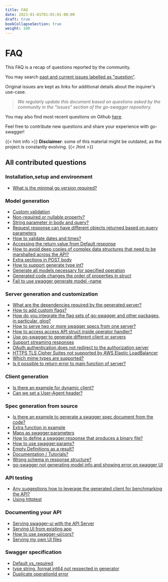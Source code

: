 ```yaml
---
title: FAQ
date: 2023-01-01T01:01:01-08:00
draft: true
bookCollapseSection: true
weight: 100
---
```


# FAQ

This FAQ is a recap of questions reported by the community.

You may search [past and current issues labelled as "question"](https://github.com/M15t/go-swagger/issues?q=is%3Aissue+label%3Aquestion).

Original issues are kept as links for additional details about the inquirer's use-case.

> _We regularly update this document based on questions asked by the community in the "issues" section of the go-swagger repository._

You may also find most recent questions on Github [here](https://github.com/M15t/go-swagger/issues?utf8=%E2%9C%93&q=is%3Aissue+is%3Aopen+label%3Aquestion).

Feel free to contribute new questions and share your experience with go-swagger!

{{< hint info >}}
**Disclaimer**: some of this material might be outdated, as the project is constantly evolving.
{{< /hint >}}

## All contributed questions

<!-- TOC starts here -->

### Installation,setup and environment

- [What is the minimal go version required?](faq_setup.md#what-is-the-minimal-go-version-required)
  <!-- * [Swagger installation issues](faq_setup.md#swagger-installation-issues) -->
  <!-- * [What is the proper way to vendor go-swagger?](faq_setup.md#what-is-the-proper-way-to-vendor-go-swagger) -->

### Model generation

- [Custom validation](faq_model.md#custom-validation)
- [Non-required or nullable property?](faq_model.md#non-required-or-nullable-property)
- [String parameter in body and query?](faq_model.md#string-parameter-in-body-and-query)
- [Request response can have different objects returned based on query parameters](faq_model.md#request-response-can-have-different-objects-returned-based-on-query-parameters)
- [How to validate dates and times?](faq_model.md#how-to-validate-dates-and-times)
- [Accessing the return value from Default response](faq_model.md#accessing-the-default-return-value)
- [How to avoid deep copies of complex data structures that need to be marshalled across the API?](faq_model.md#how-to-avoid-deep-copies-of-complex-data-structures-that-need-to-be-marshalled-across-the-api)
- [Extra sections in POST body](faq_model.md#extra-sections-in-post-body)
- [How to support generate type int?](faq_model.md#how-to-support-generate-type-int)
- [Generate all models necessary for specified operation](faq_model.md#generate-all-models-necessary-for-specified-operation)
- [Generated code changes the order of properties in struct](faq_model.md#generated-code-changes-the-order-of-properties-in-struct)
- [Fail to use swagger generate model -name](faq_model.md#fail-to-use-swagger-generate-model-name)

<!-- * How to make custom validators? -->

### Server generation and customization

- [What are the dependencies required by the generated server?](faq_server.md#what-are-the-dependencies-required-by-the-generated-server)
- [How to add custom flags?](faq_server.md#how-to-add-custom-flags)
- [How do you integrate the flag sets of go-swagger and other packages, in particular, glog?](faq_server.md#how-do-you-integrate-the-flag-sets-of-go-swagger-and-other-packages-in-particular-glog)
- [How to serve two or more swagger specs from one server?](faq_server.md#how-to-serve-two-or-more-swagger-specs-from-one-server)
- [How to access access API struct inside operator handler?](faq_server.md#how-to-access-access-api-struct-inside-operator-handler)
- [Use go-swagger to generate different client or servers](faq_server.md#use-go-swagger-to-generate-different-client-or-servers)
- [Support streaming responses](faq_server.md#support-streaming-responses)
- [OAuth authentication does not redirect to the authorization server](faq_server.md#oauth-authentication-does-not-redirect-to-the-authorization-server)
- [HTTPS TLS Cipher Suites not supported by AWS Elastic LoadBalancer](faq_server.md#https-tls-cipher-suites-not-supported-by-aws-elastic-loadbalancer)
- [Which mime types are supported?](faq_server.md#which-mime-types-are-supported)
- [Is it possible to return error to main function of server?](faq_server.md#is-it-possible-to-return-error-to-main-function-of-server)

### Client generation

- [Is there an example for dynamic client?](faq_client.md#example-for-dynamic-client)
- [Can we set a User-Agent header?](faq_client.md#can-we-set-a-user-agent-header)

### Spec generation from source

- [Is there an example to generate a swagger spec document from the code?](faq_spec.md#example-to-generate-a-swagger-spec-document-from-the-code?)
- [Extra function in example](faq_spec.md#extra-function-in-example)
- [Maps as swagger:parameters](faq_spec.md#maps-as-swagger-parameters)
- [How to define a swagger:response that produces a binary file?](faq_spec.md#how-to-define-a-swagger-response-that-produces-a-binary-file)
- [How to use swagger:params?](faq_spec.md#how-to-use-swagger-params)
- [Empty Definitions as a result?](faq_spec.md#empty-definitions)
- [Documentation / Tutorials?](faq_spec.md#documentation-or-tutorials-on-code-annotation)
- [Wrong schema in response structure?](faq_spec.md#wrong-schema-in-response-structure)
- [go-swagger not generating model info and showing error on swagger UI](faq_spec.md#go-swagger-not-generating-model-info-and-showing-error-on-swagger-ui)
  <!--* [Running on google app engine](faq_spec.md#running-on-google-app-engine)-->
  <!--* [Generating spec cannot import dependencies](faq_spec.md#generating-spec-cannot-import-dependencies)-->

### API testing

- [Any suggestions how to leverage the generated client for benchmarking the API?](faq_testing.md#any-suggestions-how-to-leverage-the-generated-client-for-benchmarking-the-api)
- [Using httptest](faq_testing.md#using-httptest)

### Documenting your API

- [Serving swagger-ui with the API Server](faq_documenting.md#serving-swagger-ui-with-the-api-server)
- [Serving UI from existing app](faq_documenting.md#how-to-serve-swagger-ui-from-a-preexisting-web-app)
- [How to use swagger-ui/cors?](faq_server.md#how-to-use-swagger-ui-cors)
- [Serving my own UI files](faq_server.md#how-to-serve-my-ui-files)

### Swagger specification

- [Default vs_required](faq_swagger.md#default-vs-required)
- [type string, format int64 not respected in generator](faq_swagger.md#type-string-format-int64-not-respected-in-generator)
- [Duplicate operationId error](faq_swagger.md#duplicate-operationid-error)

<!-- More on that...
#### Documentation and tutorials
-->
